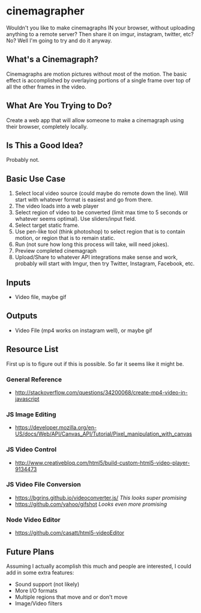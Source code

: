 # cinemagrapher
Wouldn't you like to make cinemagraphs IN your browser, without uploading anything to a remote server? Then share it on imgur, instagram, twitter, etc? No? Well I'm going to try and do it anyway.

## What's a Cinemagraph?
Cinemagraphs are motion pictures without most of the motion. The basic effect is accomplished by overlaying portions of a single frame over top of all the other frames in the video.

## What Are You Trying to Do?
Create a web app that will allow someone to make a cinemagraph using their browser, completely locally.

## Is This a Good Idea?
Probably not.

## Basic Use Case
1. Select local video source (could maybe do remote down the line). Will start with whatever format is easiest and go from there.
2. The video loads into a web player
3. Select region of video to be converted (limit max time to 5 seconds or whatever seems optimal). Use sliders/input field.
4. Select target static frame. 
5. Use pen-like tool (think photoshop) to select region that is to contain motion, or region that is to remain static.
6. Run (not sure how long this process will take, will need jokes).
7. Preview completed cinemagraph
8. Upload/Share to whatever API integrations make sense and work, probably will start with Imgur, then try Twitter, Instagram, Facebook, etc.

## Inputs
* Video file, maybe gif

## Outputs
* Video File (mp4 works on instagram well), or maybe gif

## Resource List
First up is to figure out if this is possible. So far it seems like it might be.

### General Reference
* http://stackoverflow.com/questions/34200068/create-mp4-video-in-javascript

### JS Image Editing
* https://developer.mozilla.org/en-US/docs/Web/API/Canvas_API/Tutorial/Pixel_manipulation_with_canvas

### JS Video Control
* http://www.creativebloq.com/html5/build-custom-html5-video-player-9134473

### JS Video File Conversion
* https://bgrins.github.io/videoconverter.js/ *This looks super promising*
* https://github.com/yahoo/gifshot *Looks even more promising*

### Node Video Editor
* https://github.com/casatt/html5-videoEditor

## Future Plans
Assuming I actually acomplish this much and people are interested, I could add in some extra features:
* Sound support (not likely)
* More I/O formats
* Multiple regions that move and or don't move
* Image/Video filters
